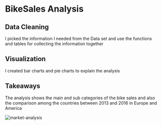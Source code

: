 # BikeSales Analysis


## Data Cleaning
I picked the information I needed from the Data set and use the functions and tables for collecting the information together

## Visualization
I created bar charts and pie charts to explain the analysis


## Takeaways
The analysis shows the main and sub categories of the bike sales and also the comparison among the countries between 2013 and 2016 in Europe and America 


![market-analysis](https://user-images.githubusercontent.com/121649408/210189311-d656044a-3135-4dde-a8de-5c96107c0777.jpg)
